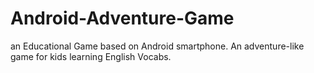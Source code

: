 # Android-Adventure-Game
an Educational Game based on Android smartphone. An adventure-like game for kids learning English Vocabs. 
